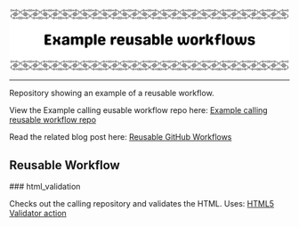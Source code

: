 <picture>
    <source 
        media="(prefers-color-scheme: dark)"
        srcset="documentation/dark-banner.png"
    >
    <source
        media="(prefers-color-scheme: light)"
        srcset="documentation/light-banner.png"
    >
    <img alt="Repo banner" src="documentation/light-banner.png">
</picture>

---

Repository showing an example of a reusable workflow.

View the Example calling eusable workflow repo here: [Example calling reusable workflow repo](https://github.com/kera-cudmore/example-calling-reusable-workflows)

Read the related blog post here: [Reusable GitHub Workflows](https://www.keracudmore.dev/posts/2025-03-24/) 

## Reusable Workflow

### html_validation

Checks out the calling repository and validates the HTML. Uses: [HTML5 Validator action](https://github.com/marketplace/actions/html5-validator)
